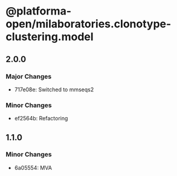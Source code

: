# @platforma-open/milaboratories.clonotype-clustering.model

## 2.0.0

### Major Changes

- 717e08e: Switched to mmseqs2

### Minor Changes

- ef2564b: Refactoring

## 1.1.0

### Minor Changes

- 6a05554: MVA
